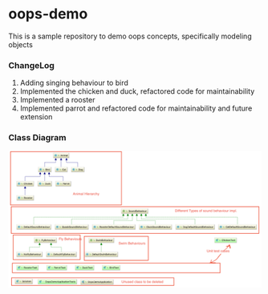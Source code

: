 oops-demo
=====================
This is a sample repository to demo oops concepts, specifically modeling objects

### ChangeLog
1. Adding singing behaviour to bird
2. Implemented the chicken and duck, refactored code for maintainability
3. Implemented a rooster
4. Implemented parrot and refactored code for maintainability and future extension

### Class Diagram
![Class Diagram](docs/classDig.png)
